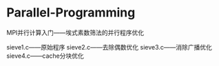 # Parallel-Programming
MPI并行计算入门——埃式素数筛法的并行程序优化

sieve1.c——原始程序
sieve2.c——去除偶数优化
sieve3.c——消除广播优化
sieve4.c——cache分块优化
